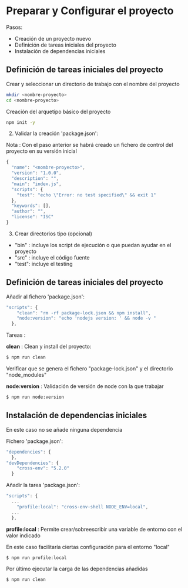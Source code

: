 # Preparar y Configurar el proyecto

Pasos: 

* Creación de un proyecto nuevo 
* Definición de tareas iniciales del proyecto
* Instalación de dependencias iniciales

## Definición de tareas iniciales del proyecto

Crear y seleccionar un directorio de trabajo con el nombre del proyecto

```bash
mkdir <nombre-proyecto>
cd <nombre-proyecto>
```

Creación del arquetipo básico del proyecto

```bash
npm init -y
```

2) Validar la creación 'package.json':

Nota : Con el paso anterior se habrá creado un fichero de control del proyecto en su versión inicial

``` js
{
  "name": "<nombre-proyecto>",
  "version": "1.0.0",
  "description": "",
  "main": "index.js",
  "scripts": {
    "test": "echo \"Error: no test specified\" && exit 1"
  },
  "keywords": [],
  "author": "",
  "license": "ISC"
}
```

3) Crear directorios tipo (opcional)
* "bin" : incluye los script de ejecución o que puedan ayudar en el proyecto
* "src" : incluye el código fuente
* "test": incluye el testing

## Definición de tareas iniciales del proyecto

Añadir al fichero 'package.json':

``` js
"scripts": {
    "clean": "rm -rf package-lock.json && npm install",
    "node:version": "echo 'nodejs version: ' && node -v "
  },
```
Tareas :

**clean** :  Clean y install del proyecto:

``` bash
$ npm run clean
```
Verificar que se genera el fichero "package-lock.json" y el directorio "node_modules"


**node:version** : Validación de versión de node con la que trabajar

``` bash
$ npm run node:version
```

## Instalación de dependencias iniciales 

En este caso no se añade ninguna dependencia

Fichero 'package.json':

``` js
"dependencies": {
  },
"devDependencies": {
    "cross-env": "5.2.0"
  } 
```

Añadir la tarea 'package.json':

``` js
"scripts": {
  ...
    "profile:local": "cross-env-shell NODE_ENV=local",
  ...
  },
```
**profile:local** :  Permite crear/sobreescribir una variable de entorno con el valor indicado

En este caso facilitaría ciertas configuración para el entorno "local"

``` bash
$ npm run profile:local
```

Por último ejecutar la carga de las dependencias añadidas

```bash
$ npm run clean
```
